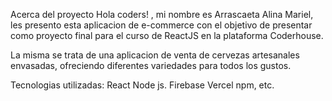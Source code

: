 Acerca del proyecto
Hola coders! , mi nombre es Arrascaeta Alina Mariel, les presento esta aplicacion de e-commerce con el objetivo de presentar como proyecto final para el curso de ReactJS en la plataforma Coderhouse.

La misma se trata de una aplicacion de venta de cervezas artesanales envasadas, ofreciendo diferentes variedades para todos los gustos.


Tecnologias utilizadas:
React
Node js.
Firebase
Vercel
npm, etc.